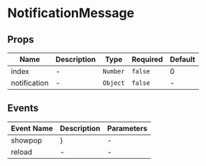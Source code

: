 # NotificationMessage

## Props

<!-- @vuese:NotificationMessage:props:start -->
|Name|Description|Type|Required|Default|
|---|---|---|---|---|
|index|-|`Number`|`false`|0|
|notification|-|`Object`|`false`|-|

<!-- @vuese:NotificationMessage:props:end -->


## Events

<!-- @vuese:NotificationMessage:events:start -->
|Event Name|Description|Parameters|
|---|---|---|
|showpop|}|-|
|reload|-|-|

<!-- @vuese:NotificationMessage:events:end -->


